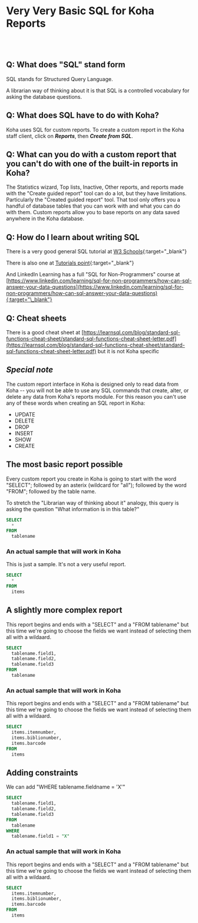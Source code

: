 # Very Very Basic SQL for Koha Reports

<br /><br />

## Q: What does "SQL" stand form

SQL stands for Structured Query Language.  

A librarian way of thinking about it is that SQL is a controlled vocabulary for asking the database questions.

## Q: What does SQL have to do with Koha?

Koha uses SQL for custom reports.  To create a custom report in the Koha staff client, click on __*Reports*__, then __*Create from SQL*__.

## Q: What can you do with a custom report that you can't do with one of the built-in reports in Koha?

The Statistics wizard, Top lists, Inactive, Other reports, and reports made with the "Create guided report" tool can do a lot, but they have limitations.  Particularly the "Created guided report" tool.  That tool only offers you a handful of database tables that you can work with and what you can do with them.  Custom reports allow you to base reports on any data saved anywhere in the Koha database.

## Q: How do I learn about writing SQL

There is a very good general SQL tutorial at [W3 Schools](https://www.w3schools.com/sql/){:target="\_blank"}

There is also one at [Tutorials point](https://www.tutorialspoint.com/sql/index.htm){:target="\_blank"}

And LinkedIn Learning has a full "SQL for Non-Programmers" course at [https://www.linkedin.com/learning/sql-for-non-programmers/how-can-sql-answer-your-data-questions](https://www.linkedin.com/learning/sql-for-non-programmers/how-can-sql-answer-your-data-questions){:target="\_blank"}

## Q: Cheat sheets

There is a good cheat sheet at [https://learnsql.com/blog/standard-sql-functions-cheat-sheet/standard-sql-functions-cheat-sheet-letter.pdf](https://learnsql.com/blog/standard-sql-functions-cheat-sheet/standard-sql-functions-cheat-sheet-letter.pdf) but it is not Koha specific

## __*Special note*__

The custom report interface in Koha is designed only to read data from Koha -- you will not be able to use any SQL commands that create, alter, or delete any data from Koha's reports module.  For this reason you can't use any of these words when creating an SQL report in Koha:

- UPDATE
- DELETE
- DROP
- INSERT
- SHOW
- CREATE

## The most basic report possible

Every custom report you create in Koha is going to start with the word "SELECT"; followed by an asterix (wildcard for "all"); followed by the word "FROM"; followed by the table name.

To stretch the "Librarian way of thinking about it" analogy, this query is asking the question "What information is in this table?"

~~~SQL
SELECT
  *
FROM
  tablename
~~~

### An actual sample that will work in Koha

This is just a sample.  It's not a very useful report.

~~~sql
SELECT
  *
FROM
  items
~~~

## A slightly more complex report

This report begins and ends with a "SELECT" and a "FROM tablename" but this time we're going to choose the fields we want instead of selecting them all with a wildaard.

~~~SQL
SELECT
  tablename.field1,
  tablename.field2,
  tablename.field3
FROM
  tablename
~~~

### An actual sample that will work in Koha

This report begins and ends with a "SELECT" and a "FROM tablename" but this time we're going to choose the fields we want instead of selecting them all with a wildaard.

~~~SQL
SELECT
  items.itemnumber,
  items.biblionumber,
  items.barcode
FROM
  items
~~~

## Adding constraints

We can add "WHERE tablename.fieldname = 'X'"

~~~SQL
SELECT
  tablename.field1,
  tablename.field2,
  tablename.field3
FROM
  tablename
WHERE
  tablename.field1 = "X"
~~~

### An actual sample that will work in Koha

This report begins and ends with a "SELECT" and a "FROM tablename" but this time we're going to choose the fields we want instead of selecting them all with a wildaard.

~~~SQL
SELECT
  items.itemnumber,
  items.biblionumber,
  items.barcode
FROM
  items
~~~
